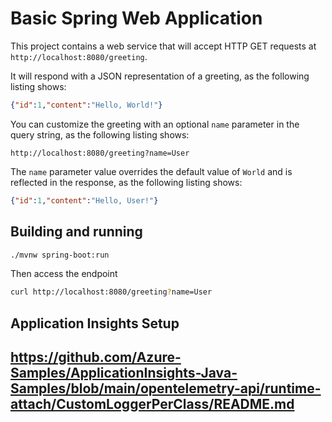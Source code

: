 # Basic Spring Web Application

This project contains a web service that will accept HTTP GET requests at
`http://localhost:8080/greeting`.

It will respond with a JSON representation of a greeting, as the following listing shows:

```json
{"id":1,"content":"Hello, World!"}
```

You can customize the greeting with an optional `name` parameter in the query string, as
the following listing shows:

```
http://localhost:8080/greeting?name=User
```

The `name` parameter value overrides the default value of `World` and is reflected in the
response, as the following listing shows:

```json
{"id":1,"content":"Hello, User!"}
```

## Building and running

```bash
./mvnw spring-boot:run
```

Then access the endpoint

```bash
curl http://localhost:8080/greeting?name=User
```

## Application Insights Setup
## https://github.com/Azure-Samples/ApplicationInsights-Java-Samples/blob/main/opentelemetry-api/runtime-attach/CustomLoggerPerClass/README.md
